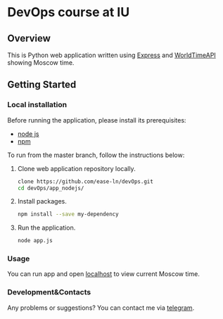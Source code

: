 # DevOps course at IU

## Overview

This is Python web application written using [Express](https://expressjs.com/) and [WorldTimeAPI](http://worldtimeapi.org) showing Moscow time.

## Getting Started

### Local installation

Before running the application, please install its prerequisites:

* [node js](https://nodejs.org/en/)
* [npm](https://docs.npmjs.com/downloading-and-installing-node-js-and-npm)

To run from the master branch, follow the instructions below:

1. Clone web application repository locally.

    ```bash
    clone https://github.com/ease-ln/devOps.git
    cd devOps/app_nodejs/
    ```

2. Install packages.

    ```bash
    npm install --save my-dependency
    ```

3. Run the application.

    ```bash
    node app.js
    ```

### Usage

You can run app and open [localhost](http://localhost:5000/) to view current Moscow time.

### Development&Contacts

Any problems or suggestions? You can contact me via [telegram](https://t.me/ease_l).
